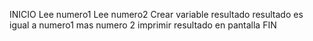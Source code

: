 INICIO
Lee numero1
Lee numero2
Crear variable resultado
resultado es igual a numero1 mas numero 2
imprimir resultado en pantalla
FIN
